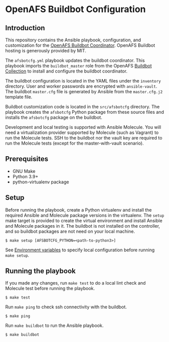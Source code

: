 # OpenAFS Buildbot Configuration

## Introduction

This repository contains the Ansible playbook, configuration, and customization
for the [OpenAFS Buildbot Coordinator][2]. OpenAFS Buildbot hosting is
generously provided by MIT.

The `afsbotcfg.yml` playbook updates the buildbot coordinator.  This
playbook imports the `buildbot_master` role from the OpenAFS [Buildbot
Collection][4] to install and configure the buildbot coordinator.

The buildbot configuration is located in the YAML files under the `inventory`
directory.  User and worker passwords are encrypted with `ansible-vault`.  The
buildbot `master.cfg` file is generated by Ansible from the `master.cfg.j2`
template file.

Buildbot customization code is located in the `src/afsbotcfg` directory. The
playbook creates the `afsbotcfg` Python package from these source files and
installs the `afsbotcfg` package on the buildbot.

Development and local testing is supported with Ansible Molecule.  You will
need a virtualization provider supported by Molecule (such as Vagrant) to run
the Molecule tests.  SSH to the buildbot nor the vault key are required to
run the Molecule tests (except for the master-with-vault scenario).

## Prerequisites

* GNU Make
* Python 3.9+
* python-virtualenv package

## Setup

Before running the playbook, create a Python virtualenv
and install the required Ansible and Molecule package versions in the
virtualenv.  The `setup` make target is provided to create the virtual
environment and install Ansible and Molecule packages in it.  The buildbot is
not installed on the controller, and so buildbot packages are not need on your
local machine.

    $ make setup [AFSBOTCFG_PYTHON=<path-to-python3>]

See [Environment variables](#environment-variables) to specify local
configuration before running `make setup`.


## Running the playbook

If you made any changes, run `make test` to do a local lint check and Molecule
test before running the playbook.

    $ make test

Run `make ping` to check ssh connectivity with the buildbot.

    $ make ping

Run `make buildbot` to run the Ansible playbook.

    $ make buildbot

[1]: https://www.openafs.org/
[2]: https://buildbot.openafs.org/
[4]: https://galaxy.ansible.com/openafs_contrib/buildbot
